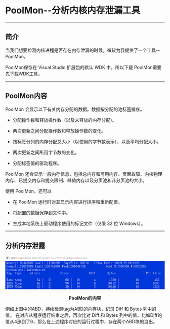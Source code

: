 # PoolMon--分析内核内存泄漏工具 #

---------

## 简介 ##

当我们想要检测内核进程是否存在内存泄漏的时候，微软为我提供了一个工具--PoolMon。

PoolMon保存在 Visual Studio 扩展包的默认 WDK 中。所以下载 PoolMon需要先下载WDK工具。

----------

## PoolMon内容 ##

PoolMon 会显示以下有关内存分配的数据。数据按分配的池标签排序。

- 分配操作数和释放操作数（以及未释放的内存分配）。

- 两次更新之间分配操作数和释放操作数的变化。

- 按标签分列的内存分配总大小（以使用的字节数表示），以及平均分配大小。

- 两次更新之间所用字节数的变化。

- 分配标签值的驱动程序。

PoolMon 还会显示一般内存信息，包括总内存和可用内存、页面故障、内核物理内存、已提交内存和提交限制、峰值内存以及分页池和非分页池的大小。

使用 PoolMon，还可以

- 在 PoolMon 运行时对其显示内容进行排序和重新配置。

- 将配置的数据保存到文件中。

- 生成本地系统上驱动程序使用的标记文件（仅限 32 位 Windows）。


----------

## 分析内存泄露 ##

![image](poolmon.png)
**<p align="center">PoolMon的内容</p>**

例如上图中的ABD，持续检测tag为ABD的内存块，记录 Diff 和 Bytes 列中的值。 在对应从程序运行结束之后，再次比对 Diff 和 Bytes 列中的值，比如Diff的值从4涨到了6，那么在上述程序对应的运行过程中，存在两个ABD块的溢出。